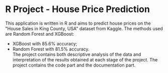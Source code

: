 # R Project - House Price Prediction <br>
This application is written in R and aims to predict house prices on the "House Sales in King County, USA" dataset from Kaggle. The methods used are Random Forest and XGBoost:
- XGBoost with 85.6% accuracy;
- Random Forest with 81.5% accuracy.
  <br>
The project contains both descriptive analysis of the data and interpretation of the results obtained at each stage of the project. 
The project contains the code part and the documentation part.
